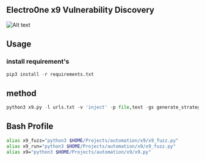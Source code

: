 ## Electro0ne x9 Vulnerability Discovery

![Alt text](https://archive.org/download/anonymus-hacker-computer-4k-wallpaper-preview/anonymus-hacker-computer-4k-wallpaper-preview.jpg "hacker")
## Usage
### install requirement's
```py
pip3 install -r requirements.txt
```

## method
```py
python3 x9.py -l urls.txt -v 'inject' -p file,text -gs generate_strategy -vs value_strategy -o json,text -c chunk -m post,get
```

## Bash Profile

```bash
alias x9_fuzz="python3 $HOME/Projects/automation/x9/x9_fuzz.py"
alias x9_run="python3 $HOME/Projects/automation/x9/x9_fuzz.py"
alias x9="python3 $HOME/Projects/automation/x9/x9.py"
```